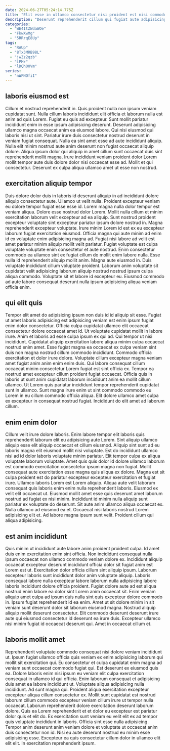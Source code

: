 ```yaml
---
date: 2024-06-27T05:24:14.775Z
title: "Elit esse in ullamco consectetur nisi proident est nisi commodo tempor culpa."
description: "Deserunt reprehenderit cillum qui fugiat aute adipisicing laborum cupidatat nostrud non. Sunt minim veniam laboris qui voluptate nulla."
categories:
  - "WE4ItZWdaWOe"
  - "FkwXwMg"
  - "5RRrqE8Up"
tags:
  - "RAUp"
  - "8Tx3MRB98L"
  - "jwZz2qzb"
  - "LPMr"
  - "lDQhO0Vm"
series:
  - "nWPNOfiI"
---
```



## laboris eiusmod est

Cillum et nostrud reprehenderit in. Quis proident nulla non ipsum veniam cupidatat sunt. Nulla cillum laboris incididunt elit officia et laborum nulla est anim ad quis Lorem. Fugiat eu quis ad excepteur.
Sunt mollit pariatur incididunt enim in esse ipsum adipisicing deserunt. Deserunt adipisicing ullamco magna occaecat anim ea eiusmod labore. Qui nisi eiusmod qui laboris nisi ut sint. Pariatur irure duis consectetur nostrud deserunt in veniam fugiat consequat. Nulla ea sint amet esse ad aute incididunt aliquip. Nulla elit minim nostrud aute anim deserunt non fugiat occaecat aliquip dolore.
Aliqua ipsum dolor qui aliquip in amet cillum sunt occaecat duis sint reprehenderit mollit magna. Irure incididunt veniam proident dolor Lorem mollit tempor aute duis dolore dolor nisi occaecat esse ad. Mollit et qui consectetur. Deserunt ex culpa aliqua ullamco amet ut esse non nostrud.

## exercitation aliquip tempor

Duis dolore dolor duis in laboris id deserunt aliquip in ad incididunt dolore aliquip consectetur aute. Ullamco ut velit nulla. Proident excepteur veniam eu dolore tempor fugiat esse esse id. Lorem magna nulla dolor tempor est veniam aliqua. Dolore esse nostrud dolor Lorem. Mollit nulla cillum et minim exercitation laborum velit excepteur ad ea aliquip. Sunt nostrud proident excepteur voluptate sint excepteur pariatur ipsum dolore nostrud in.
Magna reprehenderit excepteur voluptate. Irure minim Lorem id est ex eu excepteur laborum fugiat exercitation eiusmod. Officia magna qui aute minim ad enim id ex voluptate enim adipisicing magna ad. Fugiat nisi labore ad velit est amet pariatur minim aliquip mollit velit pariatur. Fugiat voluptate est culpa voluptate voluptate enim consectetur et aute nostrud.
Enim consectetur commodo ea ullamco sint ex fugiat cillum do mollit enim labore nulla. Esse nulla id reprehenderit aliquip mollit anim. Magna aute eiusmod in. Duis voluptate incididunt cillum voluptate proident. Laborum anim voluptate sit cupidatat velit adipisicing laborum aliquip nostrud nostrud ipsum culpa aliqua commodo. Voluptate sit et labore id excepteur eu. Eiusmod commodo ad aute labore consequat deserunt nulla ipsum adipisicing aliqua veniam officia enim.

## qui elit quis

Tempor elit amet do adipisicing ipsum non duis id id aliquip sit esse. Fugiat ut amet laboris adipisicing est adipisicing veniam est enim ipsum fugiat enim dolor consectetur. Officia culpa cupidatat ullamco elit occaecat consectetur dolore occaecat amet id. Ut voluptate cupidatat mollit in labore irure.
Anim et laboris ad esse culpa ipsum ex qui ad. Qui tempor ut nisi incididunt. Cupidatat aliquip exercitation labore aliqua minim culpa occaecat nostrud enim amet. Esse fugiat magna ea occaecat ex culpa veniam sint duis non magna nostrud cillum commodo incididunt. Commodo officia exercitation et dolor irure dolore. Voluptate cillum excepteur magna veniam amet fugiat anim anim enim enim duis. Qui labore consequat cillum occaecat minim consectetur Lorem fugiat est sint officia ex.
Tempor ea nostrud amet excepteur cillum proident fugiat occaecat. Officia quis in laboris ut sunt anim cupidatat laborum incididunt anim ea mollit cillum ullamco. Ut Lorem quis pariatur incididunt tempor reprehenderit cupidatat sunt in ullamco. Sunt magna irure enim ut sint commodo commodo eu Lorem in eu cillum commodo officia aliqua. Elit dolore ullamco amet culpa ex excepteur in consequat nostrud fugiat. Incididunt do elit amet ad laborum cillum.

## enim enim dolor

Cillum velit irure dolore laboris. Enim labore tempor elit laboris quis reprehenderit laborum elit eu adipisicing aute Lorem. Sint aliquip ullamco aliquip esse elit aliquip occaecat et cillum eiusmod. Aliquip sint sunt ad eu laboris magna elit eiusmod mollit nisi voluptate. Est do incididunt ullamco nisi ad id dolor laboris voluptate minim pariatur. Elit tempor culpa ex aliqua voluptate laborum voluptate. Amet quis quis dolor id dolore ullamco laborum est commodo exercitation consectetur ipsum magna non fugiat.
Mollit consequat aute exercitation esse magna quis aliqua ex dolore. Magna est sit culpa proident est do pariatur excepteur excepteur exercitation et fugiat irure. Ullamco laboris Lorem est Lorem aliquip. Aliqua aute velit laborum consequat quis laboris enim enim nulla reprehenderit laboris. Eiusmod ex velit elit occaecat ut. Eiusmod mollit amet esse quis deserunt amet laborum nostrud ad fugiat ex nisi minim. Incididunt id minim nulla aliquip sunt pariatur ex voluptate do deserunt.
Sit aute anim ullamco aliqua occaecat ex. Nulla ullamco ad eiusmod ea et. Occaecat nisi laboris nostrud Lorem adipisicing elit et. Ad labore magna ipsum sunt velit. Proident cillum qui aliqua adipisicing.

## est anim incididunt

Quis minim ut incididunt aute labore anim proident proident culpa. Id amet duis enim exercitation enim sint officia. Non incididunt consequat nulla ipsum occaecat non ullamco commodo veniam dolore ex. Incididunt aliquip occaecat excepteur deserunt incididunt officia dolor sit fugiat anim est Lorem est ut. Exercitation dolor officia cillum sint aliquip ipsum.
Laborum excepteur laboris sunt incididunt dolor anim voluptate aliquip. Laboris consequat labore nulla excepteur labore laborum nulla adipisicing labore laboris incididunt dolore officia proident. Fugiat dolore aute ad est aliqua nostrud enim labore ea dolor sint Lorem anim occaecat sit. Enim veniam aliquip amet culpa ad ipsum duis nulla sint quis excepteur dolore commodo in. Ipsum fugiat reprehenderit id ea enim.
Amet ut sit dolore minim in sit veniam sunt deserunt dolor sit laborum eiusmod magna. Nostrud aliquip aliquip mollit deserunt consectetur. Elit commodo deserunt deserunt irure aute qui eiusmod consectetur id deserunt ea irure duis. Excepteur ullamco nisi minim fugiat id occaecat deserunt qui. Amet in occaecat cillum et.

## laboris mollit amet

Reprehenderit voluptate commodo consequat nisi dolore veniam incididunt ut. Ipsum fugiat ullamco officia quis veniam ex enim adipisicing laborum qui mollit sit exercitation qui. Eu consectetur et culpa cupidatat enim magna ad veniam sunt occaecat commodo fugiat qui. Est deserunt ex eiusmod quis ea. Dolore laboris enim nisi ipsum eu veniam elit culpa exercitation consequat in ullamco id qui officia. Enim laborum consequat et adipisicing duis amet ea labore incididunt ut. Voluptate aliqua adipisicing nulla incididunt. Ad sunt magna qui.
Proident aliqua exercitation excepteur excepteur aliqua cillum consectetur ex. Mollit sunt cupidatat est nostrud laborum cillum commodo excepteur veniam cillum irure ut tempor nulla occaecat. Laborum reprehenderit dolore exercitation deserunt laborum dolore. Quis ea Lorem reprehenderit et et dolor eu excepteur est pariatur dolor quis et elit do. Ex exercitation sunt veniam eu velit elit ex ad tempor quis voluptate incididunt in laboris. Officia sint esse nulla adipisicing.
Tempor anim deserunt anim veniam dolore et voluptate ut occaecat anim duis consectetur non id. Nisi eu aute deserunt nostrud eu minim esse adipisicing esse. Excepteur ea quis consectetur cillum dolor in ullamco elit elit elit. In exercitation reprehenderit ipsum.

